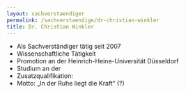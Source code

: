 ```yaml
---
layout: sachverstaendiger
permalink: /sachverstaendige/dr-christian-winkler
title: Dr. Christian Winkler
---
```


* Als Sachverständiger tätig seit 2007
* Wissenschaftliche Tätigkeit
* Promotion an der Heinrich-Heine-Universität Düsseldorf
* Studium  an der
* Zusatzqualifikation:
* Motto: „In der Ruhe liegt die Kraft“ (?)
